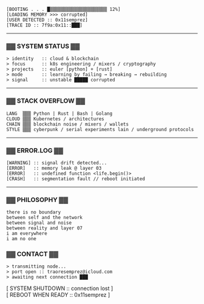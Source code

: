 ```
[BOOTING . . . █▒▒▒▒▒▒▒▒▒▒▒▒▒▒▒▒▒▒▒▒▒ 12%]  
[LOADING MEMORY >>> corrupted]  
[USER DETECTED :: 0x11semprez]  
[TRACE ID :: 7f9a:0x11::███]  
```

---

### ▓▓ SYSTEM STATUS ▓▓  

```
> identity   :: cloud & blockchain  
> focus      :: k8s engineering / mixers / cryptography  
> projects   :: euler [python] + [rust]  
> mode       :: learning by failing → breaking → rebuilding  
> signal     :: unstable █████ corrupted
```

---

### ▓▓ STACK OVERFLOW ▓▓  

```
LANG  ▒▒▒ Python | Rust | Bash | Golang
CLOUD ▒▒▒ Kubernetes / architectures 
CHAIN ▒▒▒ blockchain noise / mixers / wallets
STYLE ▒▒▒ cyberpunk / serial experiments lain / underground protocols
```

---

### ▓▓ ERROR.LOG ▓▓  

```
[WARNING] :: signal drift detected...  
[ERROR]   :: memory leak @ layer 03  
[ERROR]   :: undefined function <life.begin()>  
[CRASH]   :: segmentation fault // reboot initiated
```

---

### ▓▓ PHILOSOPHY ▓▓  

```
there is no boundary
between self and the network
between signal and noise
between reality and layer 07
i am everywhere
i am no one
``` 
### ▓▓ CONTACT ▓▓  

```
> transmitting node... 
> port open :: traoresemprez@icloud.com
> awaiting next connection ███
```
[ SYSTEM SHUTDOWN :: connection lost ]  
[ REBOOT WHEN READY :: 0x11semprez ]  


